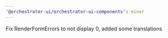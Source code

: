 ```yaml
---
'@orchestrator-ui/orchestrator-ui-components': minor
---
```


Fix RenderFormErrors to not display 0, added some translations
